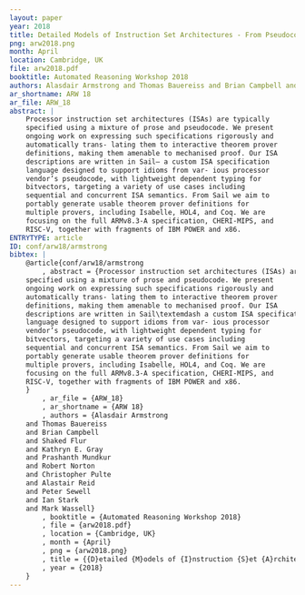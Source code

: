 ```yaml
---
layout: paper
year: 2018
title: Detailed Models of Instruction Set Architectures - From Pseudocode to Formal Semantics
png: arw2018.png
month: April
location: Cambridge, UK
file: arw2018.pdf
booktitle: Automated Reasoning Workshop 2018
authors: Alasdair Armstrong and Thomas Bauereiss and Brian Campbell and Shaked Flur and Kathryn E. Gray and Prashanth Mundkur and Robert Norton and Christopher Pulte and Alastair Reid and Peter Sewell and Ian Stark and Mark Wassell
ar_shortname: ARW 18
ar_file: ARW_18
abstract: |
    Processor instruction set architectures (ISAs) are typically
    specified using a mixture of prose and pseudocode. We present
    ongoing work on expressing such specifications rigorously and
    automatically trans- lating them to interactive theorem prover
    definitions, making them amenable to mechanised proof. Our ISA
    descriptions are written in Sail— a custom ISA specification
    language designed to support idioms from var- ious processor
    vendor’s pseudocode, with lightweight dependent typing for
    bitvectors, targeting a variety of use cases including
    sequential and concurrent ISA semantics. From Sail we aim to
    portably generate usable theorem prover definitions for
    multiple provers, including Isabelle, HOL4, and Coq. We are
    focusing on the full ARMv8.3-A specification, CHERI-MIPS, and
    RISC-V, together with fragments of IBM POWER and x86.
ENTRYTYPE: article
ID: conf/arw18/armstrong
bibtex: |
    @article{conf/arw18/armstrong
        , abstract = {Processor instruction set architectures (ISAs) are typically
    specified using a mixture of prose and pseudocode. We present
    ongoing work on expressing such specifications rigorously and
    automatically trans- lating them to interactive theorem prover
    definitions, making them amenable to mechanised proof. Our ISA
    descriptions are written in Sail\textemdash a custom ISA specification
    language designed to support idioms from var- ious processor
    vendor’s pseudocode, with lightweight dependent typing for
    bitvectors, targeting a variety of use cases including
    sequential and concurrent ISA semantics. From Sail we aim to
    portably generate usable theorem prover definitions for
    multiple provers, including Isabelle, HOL4, and Coq. We are
    focusing on the full ARMv8.3-A specification, CHERI-MIPS, and
    RISC-V, together with fragments of IBM POWER and x86.
    }
        , ar_file = {ARW_18}
        , ar_shortname = {ARW 18}
        , authors = {Alasdair Armstrong
    and Thomas Bauereiss
    and Brian Campbell
    and Shaked Flur
    and Kathryn E. Gray
    and Prashanth Mundkur
    and Robert Norton
    and Christopher Pulte
    and Alastair Reid
    and Peter Sewell
    and Ian Stark
    and Mark Wassell}
        , booktitle = {Automated Reasoning Workshop 2018}
        , file = {arw2018.pdf}
        , location = {Cambridge, UK}
        , month = {April}
        , png = {arw2018.png}
        , title = {{D}etailed {M}odels of {I}nstruction {S}et {A}rchitectures: {F}rom {P}seudocode to {F}ormal {S}emantics}
        , year = {2018}
    }
---
```

